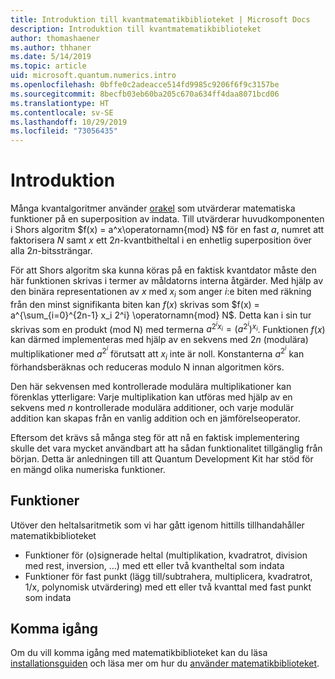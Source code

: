 ```yaml
---
title: Introduktion till kvantmatematikbiblioteket | Microsoft Docs
description: Introduktion till kvantmatematikbiblioteket
author: thomashaener
ms.author: thhaner
ms.date: 5/14/2019
ms.topic: article
uid: microsoft.quantum.numerics.intro
ms.openlocfilehash: 0bffe0c2adeacce514fd9985c9206f6f9c3157be
ms.sourcegitcommit: 8becfb03eb60ba205c670a634ff4daa8071bcd06
ms.translationtype: HT
ms.contentlocale: sv-SE
ms.lasthandoff: 10/29/2019
ms.locfileid: "73056435"
---
```

# <a name="introduction"></a>Introduktion

Många kvantalgoritmer använder [orakel](xref:microsoft.quantum.concepts.oracles) som utvärderar matematiska funktioner på en superposition av indata.
Till utvärderar huvudkomponenten i Shors algoritm $f(x) = a^x\operatornamn{mod} N$ för en fast $a$, numret att faktorisera $N$ samt $x$ ett $2n$-kvantbitheltal i en enhetlig superposition över alla $2n$-bitssträngar.

För att Shors algoritm ska kunna köras på en faktisk kvantdator måste den här funktionen skrivas i termer av måldatorns interna åtgärder.
Med hjälp av den binära representationen av $x$ med $x_i$ som anger $i$:e biten med räkning från den minst signifikanta biten kan $f(x)$ skrivas som $f(x) = a^{\sum_{i=0}^{2n-1} x_i 2^i} \operatornamn{mod} N$.
Detta kan i sin tur skrivas som en produkt (mod N) med termerna $a^{2^i x_i}=(a^{2^i})^{x_i}$. Funktionen $f(x)$ kan därmed implementeras med hjälp av en sekvens med $2n$ (modulära) multiplikationer med $a^{2^i}$ förutsatt att $x_i$ inte är noll. Konstanterna $a^{2^i}$ kan förhandsberäknas och reduceras modulo N innan algoritmen körs.

Den här sekvensen med kontrollerade modulära multiplikationer kan förenklas ytterligare: Varje multiplikation kan utföras med hjälp av en sekvens med $n$ kontrollerade modulära additioner, och varje modulär addition kan skapas från en vanlig addition och en jämförelseoperator.


Eftersom det krävs så många steg för att nå en faktisk implementering skulle det vara mycket användbart att ha sådan funktionalitet tillgänglig från början.
Detta är anledningen till att Quantum Development Kit har stöd för en mängd olika numeriska funktioner.


## <a name="functionality"></a>Funktioner

Utöver den heltalsaritmetik som vi har gått igenom hittills tillhandahåller matematikbiblioteket

 - Funktioner för (o)signerade heltal (multiplikation, kvadratrot, division med rest, inversion, ...) med ett eller två kvantheltal som indata
 - Funktioner för fast punkt (lägg till/subtrahera, multiplicera, kvadratrot, 1/x, polynomisk utvärdering) med ett eller två kvanttal med fast punkt som indata

## <a name="getting-started"></a>Komma igång

Om du vill komma igång med matematikbiblioteket kan du läsa [installationsguiden](xref:microsoft.quantum.numerics.installation) och läsa mer om hur du [använder matematikbiblioteket](xref:microsoft.quantum.numerics.usage).
